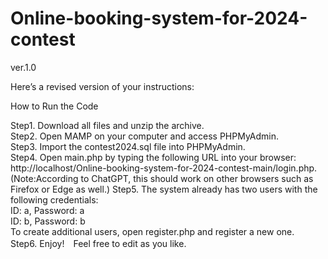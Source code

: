 # Online-booking-system-for-2024-contest
ver.1.0

Here’s a revised version of your instructions:

How to Run the Code

Step1. Download all files and unzip the archive.  
Step2. Open MAMP on your computer and access PHPMyAdmin.  
Step3. Import the contest2024.sql file into PHPMyAdmin.  
Step4. Open main.php by typing the following URL into your browser: http://localhost/Online-booking-system-for-2024-contest-main/login.php. 
        (Note:According to ChatGPT, this should work on other browsers such as Firefox or Edge as well.)
Step5. The system already has two users with the following credentials:  
          ID: a, Password: a  
          ID: b, Password: b  
      To create additional users, open register.php and register a new one.  
Step6. Enjoy!　Feel free to edit as you like.
